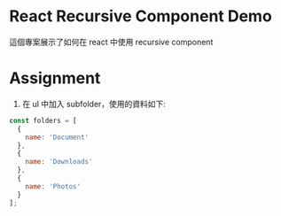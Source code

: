 # React Recursive Component Demo
這個專案展示了如何在 react 中使用 recursive component

# Assignment 
1. 在 ul 中加入 subfolder，使用的資料如下:
```js
const folders = [
  {
    name: 'Document'
  },
  {
    name: 'Downloads'
  },
  {
    name: 'Photos'
  }
];
```
